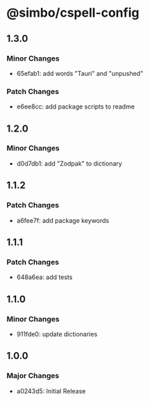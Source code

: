 # @simbo/cspell-config

## 1.3.0

### Minor Changes

- 65efab1: add words "Tauri" and "unpushed"

### Patch Changes

- e6ee8cc: add package scripts to readme

## 1.2.0

### Minor Changes

- d0d7db1: add "Zodpak" to dictionary

## 1.1.2

### Patch Changes

- a6fee7f: add package keywords

## 1.1.1

### Patch Changes

- 648a6ea: add tests

## 1.1.0

### Minor Changes

- 911fde0: update dictionaries

## 1.0.0

### Major Changes

- a0243d5: Initial Release
